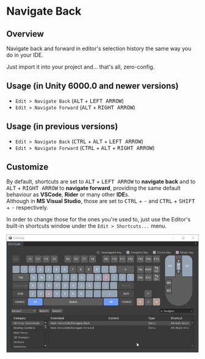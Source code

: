 # Navigate Back

## Overview

Navigate back and forward in editor's selection history the same way you do in your IDE.

Just import it into your project and... that's all, zero-config.


## Usage (in Unity 6000.0 and newer versions)

* `Edit > Navigate Back` (<kbd>ALT</kbd> + <kbd>LEFT ARROW</kbd>)
* `Edit > Navigate Forward` (<kbd>ALT</kbd> + <kbd>RIGHT ARROW</kbd>)


## Usage (in previous versions)

* `Edit > Navigate Back` (<kbd>CTRL</kbd> + <kbd>ALT</kbd> + <kbd>LEFT ARROW</kbd>)
* `Edit > Navigate Forward` (<kbd>CTRL</kbd> + <kbd>ALT</kbd> + <kbd>RIGHT ARROW</kbd>)


## Customize

By default, shortcuts are set to <kbd>ALT</kbd> + <kbd>LEFT ARROW</kbd> to **navigate back** and to <kbd>ALT</kbd> + <kbd>RIGHT ARROW</kbd> to **navigate forward**, providing the same default behaviour as **VSCode**, **Rider** or many other **IDE**s.  
Although in **MS Visual Studio**, those are set to <kbd>CTRL</kbd> + <kbd>-</kbd> and <kbd>CTRL</kbd> + <kbd>SHIFT</kbd> + <kbd>-</kbd> respectively.  

In order to change those for the ones you're used to, just use the Editor's built-in shortcuts window under the `Edit > Shortcuts...` menu.

![](images/shortcuts.png)
